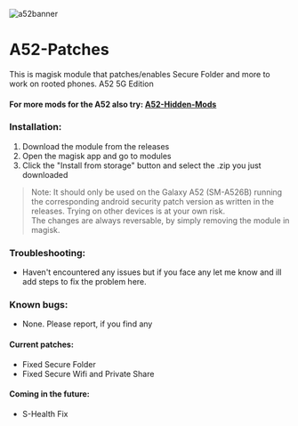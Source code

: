 ![a52banner](https://imgur.com/O4qKbcf.png)
# A52-Patches
This is magisk module that patches/enables Secure Folder and more to work on rooted phones. A52 5G Edition

#### For more mods for the A52 also try: [A52-Hidden-Mods](https://github.com/Sloobot/A52-Hidden-Mods/)

### Installation:
1. Download the module from the releases
2. Open the magisk app and go to modules
3. Click the "Install from storage" button and select the .zip you just downloaded 

> Note: It should only be used on the Galaxy A52 (SM-A526B) running the corresponding android security patch version as written in the releases. Trying on other devices is at your own risk.<br/>The changes are always reversable, by simply removing the module in magisk.

### Troubleshooting:
- Haven't encountered any issues but if you face any let me know and ill add steps to fix the problem here.

### Known bugs:
- None. Please report, if you find any

#### Current patches:
- Fixed Secure Folder
- Fixed Secure Wifi and Private Share

#### Coming in the future:
- S-Health Fix